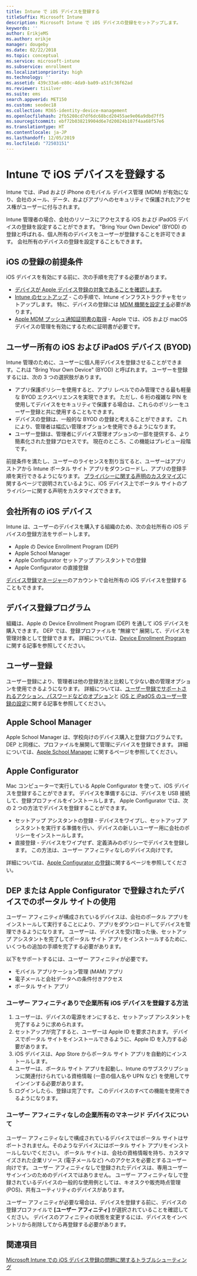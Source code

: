 ```yaml
---
title: Intune で iOS デバイスを登録する
titleSuffix: Microsoft Intune
description: Microsoft Intune で iOS デバイスの登録をセットアップします。
keywords: ''
author: ErikjeMS
ms.author: erikje
manager: dougeby
ms.date: 02/22/2018
ms.topic: conceptual
ms.service: microsoft-intune
ms.subservice: enrollment
ms.localizationpriority: high
ms.technology: ''
ms.assetid: 439c33a6-e80c-4da9-ba09-a51fc36f62ad
ms.reviewer: tisilver
ms.suite: ems
search.appverid: MET150
ms.custom: seodec18
ms.collection: M365-identity-device-management
ms.openlocfilehash: 2fb5208cd7df6dc68bcd20455ae9e06a9dbd7ff5
ms.sourcegitcommit: ebf72b038219904d6e7d20024b107f4aa68f57e6
ms.translationtype: HT
ms.contentlocale: ja-JP
ms.lasthandoff: 12/05/2019
ms.locfileid: "72503151"
---
```

# <a name="enroll-ios-devices-in-intune"></a>Intune で iOS デバイスを登録する

Intune では、iPad および iPhone のモバイル デバイス管理 (MDM) が有効になり、会社のメール、データ、およびアプリへのセキュリティで保護されたアクセス権がユーザーに付与されます。

Intune 管理者の場合、会社のリソースにアクセスする iOS および iPadOS デバイスの登録を設定することができます。 "Bring Your Own Device" (BYOD) の登録と呼ばれる、個人所有のデバイスをユーザーが登録することを許可できます。 会社所有のデバイスの登録を設定することもできます。

## <a name="prerequisites-for-ios-enrollment"></a>iOS の登録の前提条件

iOS デバイスを有効にする前に、次の手順を完了する必要があります。

- [デバイスが Apple デバイス登録の対象であることを確認します](https://support.apple.com/en-us/HT204142#eligibility)。
- [Intune のセットアップ](../fundamentals/setup-steps.md) - この手順で、Intune インフラストラクチャをセットアップします。 特に、デバイスの登録には [MDM 機関を設定する](../fundamentals/mdm-authority-set.md)必要があります。
- [Apple MDM プッシュ通知証明書の取得](apple-mdm-push-certificate-get.md) - Apple では、iOS および macOS デバイスの管理を有効にするために証明書が必要です。

## <a name="user-owned-ios-and-ipados-devices-byod"></a>ユーザー所有の iOS および iPadOS デバイス (BYOD)

Intune 管理のために、ユーザーに個人用デバイスを登録させることができます。これは "Bring Your Own Device" (BYOD) と呼ばれます。 ユーザーを登録するには、次の 3 つの選択肢があります。
- アプリ保護ポリシーを使用すると、アプリ レベルでのみ管理できる最も軽量な BYOD エクスペリエンスを実現できます。 ただし、6 桁の複雑な PIN を使用してデバイスをセキュリティで保護する場合は、これらのポリシーをユーザー登録と共に使用することもできます。
- デバイスの登録は、一般的な BYOD の登録と考えることができます。 これにより、管理者は幅広い管理オプションを使用できるようになります。
- ユーザー登録は、管理者にデバイス管理オプションの一部を提供する、より簡素化された登録プロセスです。 現在のところ、この機能はプレビュー段階です。 

前提条件を満たし、ユーザーのライセンスを割り当てると、ユーザーはアプリ ストアから Intune ポータル サイト アプリをダウンロードし、アプリの登録手順を実行できるようになります。 [プライバシーに関する声明のカスタマイズ](../apps/company-portal-app.md#privacy-statement-customization)に関するページで説明されているように、iOS デバイス上でポータル サイトのプライバシーに関する声明をカスタマイズできます。

## <a name="company-owned-ios-devices"></a>会社所有の iOS デバイス

Intune は、ユーザーのデバイスを購入する組織のため、次の会社所有の iOS デバイスの登録方法をサポートします。

- Apple の Device Enrollment Program (DEP)
- Apple School Manager
- Apple Configurator セットアップ アシスタントでの登録
- Apple Configurator の直接登録

[デバイス登録マネージャー](device-enrollment-manager-enroll.md)のアカウントで会社所有の iOS デバイスを登録することもできます。

## <a name="device-enrollment-program"></a>デバイス登録プログラム

組織は、Apple の Device Enrollment Program (DEP) を通して iOS デバイスを購入できます。 DEP では、登録プロファイルを “無線で” 展開して、デバイスを管理対象として登録できます。 詳細については、[Device Enrollment Program](device-enrollment-program-enroll-ios.md) に関する記事を参照してください。

## <a name="user-enrollment"></a>ユーザー登録
ユーザー登録により、管理者は他の登録方法と比較して少ない数の管理オプションを使用できるようになります。 詳細については、[ユーザー登録でサポートされるアクション、パスワードなどのオプション](ios-user-enrollment-supported-actions.md)と [iOS と iPadOS のユーザー登録の設定](ios-user-enrollment.md)に関する記事を参照してください。

## <a name="apple-school-manager"></a>Apple School Manager

Apple School Manager は、学校向けのデバイス購入と登録プログラムです。 DEP と同様に、プロファイルを展開して管理にデバイスを登録できます。 詳細については、[Apple School Manager](apple-school-manager-set-up-ios.md) に関するページを参照してください。

## <a name="apple-configurator"></a>Apple Configurator

Mac コンピューターで実行している Apple Configurator を使って、iOS デバイスを登録することができます。 デバイスを準備するには、デバイスを USB 接続して、登録プロファイルをインストールします。 Apple Configurator では、次の 2 つの方法でデバイスを登録することができます。

- セットアップ アシスタントの登録 - デバイスをワイプし、セットアップ アシスタントを実行する準備を行い、デバイスの新しいユーザー用に会社のポリシーをインストールします。
- 直接登録 - デバイスをワイプせず、定義済みのポリシーでデバイスを登録します。 この方法は、ユーザー アフィニティなしのデバイス向けです。

詳細については、[Apple Configurator の登録](apple-configurator-enroll-ios.md)に関するページを参照してください。

## <a name="use-the-company-portal-on-dep-enrolled-or-apple-configurator-enrolled-devices"></a>DEP または Apple Configurator で登録されたデバイスでのポータル サイトの使用

ユーザー アフィニティが構成されているデバイスは、会社のポータル アプリをインストールして実行することにより、アプリをダウンロードしてデバイスを管理できるようになります。 ユーザーは、デバイスを受け取った後、セットアップ アシスタントを完了してポータル サイト アプリをインストールするために、いくつもの追加の手順を完了する必要があります。

以下をサポートするには、ユーザー アフィニティが必要です。

- モバイル アプリケーション管理 (MAM) アプリ
- 電子メールと会社データへの条件付きアクセス
- ポータル サイト アプリ

### <a name="how-users-enroll-corporate-owned-ios-devices-with-user-affinity"></a>ユーザー アフィニティありで企業所有 iOS デバイスを登録する方法

1. ユーザーは、デバイスの電源をオンにすると、セットアップ アシスタントを完了するように求められます。
2. セットアップが完了すると、ユーザーは Apple ID を要求されます。 デバイスでポータル サイトをインストールできるように、Apple ID を入力する必要があります。
3. iOS デバイスは、App Store からポータル サイト アプリを自動的にインストールします。
4. ユーザーは、ポータル サイト アプリを起動し、Intune のサブスクリプションに関連付けられている資格情報 (一意の個人名や UPN など) を使用してサインインする必要があります。
5. ログインしたら、登録は完了です。 このデバイスのすべての機能を使用できるようになります。

### <a name="about-corporate-owned-managed-devices-with-no-user-affinity"></a>ユーザー アフィニティなしの企業所有のマネージド デバイスについて

ユーザー アフィニティなしで構成されているデバイスではポータル サイトはサポートされません。そのようなデバイスにはポータル サイト アプリをインストールしないでください。 ポータル サイトは、会社の資格情報を持ち、カスタマイズされた企業リソース (電子メールなど) へのアクセスを必要とするユーザー向けです。 ユーザー アフィニティなしで登録されたデバイスは、専用ユーザー サインインのためのデバイスではありません。 ユーザー アフィニティなしで登録されているデバイスの一般的な使用例としては、キオスクや販売時点管理 (POS)、共有ユーティリティのデバイスがあります。

ユーザー アフィニティが必要な場合は、デバイスを登録する前に、デバイスの登録プロファイルで **[ユーザー アフィニティ]** が選択されていることを確認してください。 デバイスのアフィニティの状態を変更するには、デバイスをインベントリから削除してから再登録する必要があります。

## <a name="see-also"></a>関連項目

[Microsoft Intune での iOS デバイス登録の問題に関するトラブルシューティング](https://support.microsoft.com/help/4039809)
